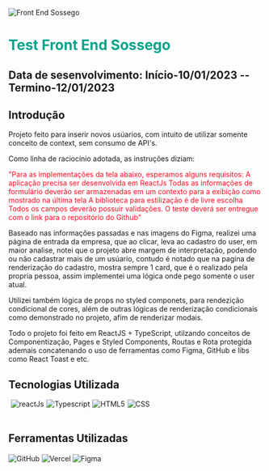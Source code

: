 ![Front End Sossego](https://i.ibb.co/mJCB8tj/2023-01-11-19-17.png)

<div style='background-color:white'>

</div>
<h1 style='color: #00A48B'>Test Front End Sossego</h1>
<h2> Data de sesenvolvimento: Início-10/01/2023 -- Termino-12/01/2023</h2>

<h2> Introdução</h2>
<p>Projeto feito para inserir novos usúarios, com intuito de utilizar somente conceito de context, sem consumo de API's.

Como linha de raciocinio adotada, as instruções diziam: <p style='color: #ff0c24'>"Para as implementações da tela abaixo, esperamos alguns requisitos:
A aplicação precisa ser desenvolvida em ReactJs
Todas as informações de formulário deverão ser armazenadas em um contexto para a exibição como mostrado na última tela
A biblioteca para estilização é de livre escolha
Todos os campos deverão possuir validações.
O teste deverá ser entregue com o link para o repositório do Github" </p>

<p>Baseado nas informações passadas e nas imagens do Figma, realizei uma página de entrada da empresa, que ao clicar, leva ao cadastro do user, em maior analise, notei que o projeto abre margem de interpretação, podendo ou não cadastrar mais de um usúario, contudo é notado que na pagina de renderização do cadastro, mostra sempre 1 card, que é o realizado pela propria pessoa, assim implementei uma lógica onde pego somente o user atual.

Utilizei também lógica de props no styled componets, para rendezição condicional de cores, além de outras lógicas de renderização condicionais como demonstrado no projeto, afim de renderizar modais.</p>

<p>Todo o projeto foi feito em ReactJS + TypeScript, utilzando conceitos de Componentização, Pages e Styled Components, Routas e Rota protegida ademais concatenando o uso de ferramentas como Figma, GitHub e libs como React Toast e etc.</p></p>

</details>

## Tecnologias Utilizada

<div style='display:flex; gap: 5px;'><br>

<img align="center" alt="reactJs" src="https://img.shields.io/badge/React-20232A?style=for-the-badge&logo=react&logoColor=61DAFB">
  
<img align="center" alt="Typescript" src="https://img.shields.io/badge/TypeScript-007ACC?style=for-the-badge&logo=typescript&logoColor=white">

<img align="center" alt="HTML5" src="https://img.shields.io/badge/HTML5-E34F26?style=for-the-badge&logo=html5&logoColor=white">

<img align="center" alt="CSS" src="https://img.shields.io/badge/CSS3-1572B6?style=for-the-badge&logo=css3&logoColor=white">

</div></br>

## Ferramentas Utilizadas

<img align="center" alt="GitHub" src="https://i.ibb.co/BjgRfHP/github-1.png">
 
<img align="center" alt="Vercel" src="https://img.shields.io/badge/Vercel-000000?style=for-the-badge&logo=vercel&logoColor=white">
  
<img align="center" alt="Figma" src="https://img.shields.io/badge/Figma-F24E1E?style=for-the-badge&logo=figma&logoColor=white">
